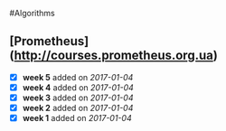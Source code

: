 #Algorithms

## [Prometheus] (http://courses.prometheus.org.ua)
- [x] <b>week 5</b> added on <i>2017-01-04</i>  
- [x] <b>week 4</b> added on <i>2017-01-04</i>  
- [x] <b>week 3</b> added on <i>2017-01-04</i>  
- [x] <b>week 2</b> added on <i>2017-01-04</i>  
- [x] <b>week 1</b> added on <i>2017-01-04</i>
